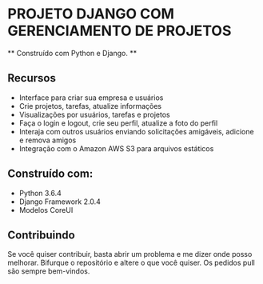 # PROJETO DJANGO COM GERENCIAMENTO DE PROJETOS

** Construído com Python e Django. **

## Recursos


* Interface para criar sua empresa e usuários
* Crie projetos, tarefas, atualize informações
* Visualizações por usuários, tarefas e projetos
* Faça o login e logout, crie seu perfil, atualize a foto do perfil
* Interaja com outros usuários enviando solicitações amigáveis, adicione e remova amigos
* Integração com o Amazon AWS S3 para arquivos estáticos

## Construído com:

* Python 3.6.4
* Django Framework 2.0.4
* Modelos CoreUI

## Contribuindo

Se você quiser contribuir, basta abrir um problema e me dizer onde posso melhorar.
Bifurque o repositório e altere o que você quiser.
Os pedidos pull são sempre bem-vindos.
